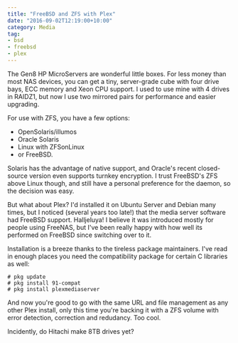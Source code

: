 ```yaml
---
title: "FreeBSD and ZFS with Plex"
date: "2016-09-02T12:19:00+10:00"
category: Media
tag:
- bsd
- freebsd
- plex
---
```

The Gen8 HP MicroServers are wonderful little boxes. For less money than most NAS devices, you can get a tiny, server-grade cube with four drive bays, ECC memory and Xeon CPU support. I used to use mine with 4 drives in RAIDZ1, but now I use two mirrored pairs for performance and easier upgrading.

For use with ZFS, you have a few options:

* OpenSolaris/illumos
* Oracle Solaris
* Linux with ZFSonLinux
* or FreeBSD.

Solaris has the advantage of native support, and Oracle's recent closed-source version even supports turnkey encryption. I trust FreeBSD's ZFS above Linux though, and still have a personal preference for the daemon, so the decision was easy.

But what about Plex? I'd installed it on Ubuntu Server and Debian many times, but I noticed (several years too late!) that the media server software had FreeBSD support. Halljeluya! I believe it was introduced mostly for people using FreeNAS, but I've been really happy with how well its performed on FreeBSD since switching over to it.

Installation is a breeze thanks to the tireless package maintainers. I've read in enough places you need the compatibility package for certain C libraries as well:

    # pkg update
    # pkg install 91-compat
    # pkg install plexmediaserver

And now you're good to go with the same URL and file management as any other Plex install, only this time you're backing it with a ZFS volume with error detection, correction and redudancy. Too cool.

Incidently, do Hitachi make 8TB drives yet?

